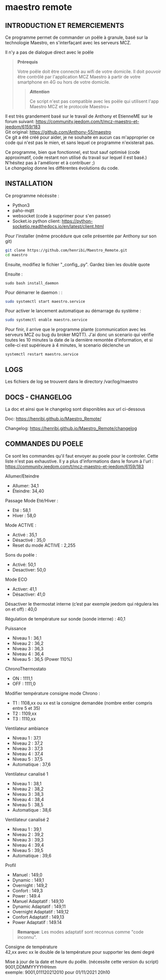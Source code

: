 # maestro remote

## INTRODUCTION ET REMERCIEMENTS
Ce programme permet de commander un poêle à granule, basé sur la technologie Maestro, en s'interfaçant avec les serveurs MCZ.

Il n'y a pas de dialogue direct avec le poêle

> **Prérequis**
>
>Votre poêle doit être connecté au wifi de votre domicile. Il doit pouvoir être contrôlé par l'application MCZ Maestro à partir de votre smartphone en 4G ou hors de votre domicile.
>
>> ***Attention***
>>
>> Ce script n'est pas compatible avec les poêle qui utilisent l'app Maestro MCZ et le protocole Maestro+
>>
>>


Il est très grandement basé sur le travail de Anthony et EtienneME sur le forum suivant: <https://community.jeedom.com/t/mcz-maestro-et-jeedom/6159/183>  
Git original: <https://github.com/Anthony-55/maestro>  
Ce git a été créé pour aider, je ne souhaite en aucun cas m'approprier ce code qui n'est pas le mien, et sans lequel ce programme n'existerait pas.

Ce programme, bien que fonctionnel, est tout sauf optimisé (code approximatif, code restant non utilisé du travail sur lequel il est basé.) N'hésitez pas à l'améliorer et à contribuer ;)  
Le *changelog* donne les différentes évolutions du code.

## INSTALLATION
Ce programme nécéssite :
* Python3
* paho-mqtt
* websocket (code à supprimer pour s'en passer)
* Socket.io python client: <https://python-socketio.readthedocs.io/en/latest/client.html>

Pour l'installer (même procédure que celle présentée par Anthony sur son git)
```sh
git clone https://github.com/henribi/Maestro_Remote.git
cd maestro
```

Ensuite, modifiez le fichier "\_config\_.py". Gardez bien les double quote


Ensuite :

```
sudo bash install_daemon
```



Pour démarrer le daemon : :
```sh
sudo systemctl start maestro.service
```

Pour activer le lancement automatique au démarrage du système :
```sh
sudo systemctl enable maestro.service 
```

Pour finir, il arrive que le programme plante (communication avec les serveurs MCZ ou bug du broker MQTT). J'ai donc un scenario qui vérifie toutes les 10 minutes la date de la dernière remontée d'information, et si celle-ci est supérieure à 4 minutes, le scenario déclenche un 
```
systemctl restart maestro.service
```

## LOGS

Les fichiers de log se trouvent dans le directory /var/log/maestro

## DOCS - CHANGELOG

La doc et ainsi que le changelog sont disponibles aux url ci-dessous

Doc:        <https://henribi.github.io/Maestro_Remote/>

Changelog:  <https://henribi.github.io/Maestro_Remote/changelog>


## COMMANDES DU POELE
Ce sont les commandes qu'il faut envoyer au poele pour le controler.
Cette liste n'est pas exhaustive. Il y a plus d'informations dans le forum à l'url :
https://community.jeedom.com/t/mcz-maestro-et-jeedom/6159/183


Allumer/Eteindre
  - Allumer:  34,1  
  - Éteindre: 34,40  

Passage Mode Eté/Hiver :
  - Eté     : 58,1
  - Hiver   : 58,0

Mode ACTIVE :
  - Activé      : 35,1
  - Désactivé   : 35,0
  - Reset du mode ACTIVE : 2,255 

Sons du poêle : 
  - Activé:     50,1
  - Desactiver: 50,0

Mode ECO 
  - Activer:    41,1
  - Désactiver: 41,0

Désactiver le thermostat interne (c’est par exemple jeedom qui régulera les on et off) : 40,0

Régulation de température sur sonde (sonde interne) : 40,1

Puissance
  - Niveau 1 : 36,1
  - Niveau 2 : 36,2
  - Niveau 3 : 36,3
  - Niveau 4 : 36,4
  - Niveau 5 : 36,5   (Power 110%)

ChronoThermostato
  - ON : 1111,1
  - OFF : 1111,0

Modifier température consigne mode Chrono :
  - T1 : 1108,xx ou xx est la consigne demandée (nombre entier compris entre 5 et 35)
  - T2 : 1109,xx
  - T3 : 1110,xx


Ventilateur ambiance
  - Niveau 1  : 37,1
  - Niveau 2  : 37,2
  - Niveau 3  : 37,3
  - Niveau 4  : 37,4
  - Niveau 5  : 37,5
  - Automatique : 37,6
    
Ventilateur canalisé 1
  - Niveau 1  : 38,1
  - Niveau 2  : 38,2
  - Niveau 3  : 38,3
  - Niveau 4  : 38,4
  - Niveau 5  : 38,5
  - Automatique : 38,6
    
Ventilateur canalisé 2
  - Niveau 1  : 39,1
  - Niveau 2  : 39,2
  - Niveau 3  : 39,3
  - Niveau 4  : 39,4    
  - Niveau 5  : 39,5
  - Automatique : 39,6

Profil
  - Manuel    : 149,0
  - Dynamic   : 149,1
  - Overnight : 149,2
  - Confort   : 149,3
  - Power     : 149.4
  - Manuel Adaptatif    : 149,10
  - Dynamic Adaptatif   : 149,11
  - Overnight Adaptatif : 149,12
  - Confort Adaptatif   : 149,13
  - Power Adaptatif     : 149.14

>  **Remarque**:
>  Les modes adaptatif sont reconnus comme "code inconnu".
>

Consigne de température    
  42,xx  avec xx le double de la température pour supporter les demi degré  

Mise à jour de la date et heure du poêle. (nécessite cette version du script)  
  9001,DDMMYYYYHHmm  
  exemple:  9001,011120212010      pour 01/11/2021 20h10

